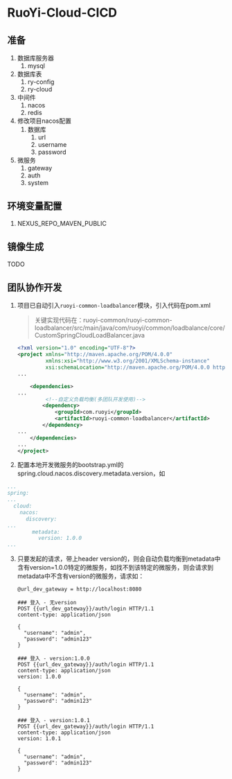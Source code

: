 # RuoYi-Cloud-CICD

## 准备

1. 数据库服务器
   1. mysql
2. 数据库表
   1. ry-config
   2. ry-cloud
3. 中间件
   1. nacos
   2. redis
4. 修改项目nacos配置
   1. 数据库
      1. url
      2. username
      3. password
5. 微服务
   1. gateway
   2. auth
   3. system
## 环境变量配置

1. NEXUS_REPO_MAVEN_PUBLIC

## 镜像生成

TODO

## 团队协作开发
1. 项目已自动引入`ruoyi-common-loadbalancer`模块，引入代码在pom.xml

   > 关键实现代码在：ruoyi-common/ruoyi-common-loadbalancer/src/main/java/com/ruoyi/common/loadbalance/core/CustomSpringCloudLoadBalancer.java

   ```xml
   <?xml version="1.0" encoding="UTF-8"?>
   <project xmlns="http://maven.apache.org/POM/4.0.0"
            xmlns:xsi="http://www.w3.org/2001/XMLSchema-instance"
            xsi:schemaLocation="http://maven.apache.org/POM/4.0.0 http://maven.apache.org/xsd/maven-4.0.0.xsd">
   ...
   
       <dependencies>
   ...
            <!--自定义负载均衡(多团队开发使用)-->
           <dependency>
               <groupId>com.ruoyi</groupId>
               <artifactId>ruoyi-common-loadbalancer</artifactId>
           </dependency>
   ...
       </dependencies>
   ...
   </project>
   ```

   

2.  配置本地开发微服务的bootstrap.yml的spring.cloud.nacos.discovery.metadata.version，如

```yaml
...
spring: 
...
  cloud:
    nacos:
      discovery:
...
        metadata:
          version: 1.0.0
...
```

3. 只要发起的请求，带上header version的，则会自动负载均衡到metadata中含有version=1.0.0特定的微服务，如找不到该特定的微服务，则会请求到metadata中不含有version的微服务，请求如：

   ```
   @url_dev_gateway = http://localhost:8080
   
   ### 登入 - 无version
   POST {{url_dev_gateway}}/auth/login HTTP/1.1
   content-type: application/json
   
   {
     "username": "admin",
     "password": "admin123"
   }
   
   ### 登入 - version:1.0.0
   POST {{url_dev_gateway}}/auth/login HTTP/1.1
   content-type: application/json
   version: 1.0.0
   
   {
     "username": "admin",
     "password": "admin123"
   }
   
   ### 登入 - version:1.0.1
   POST {{url_dev_gateway}}/auth/login HTTP/1.1
   content-type: application/json
   version: 1.0.1
   
   {
     "username": "admin",
     "password": "admin123"
   }
   ```

   
